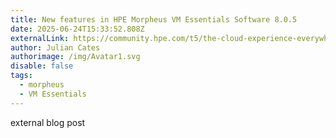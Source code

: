 ```yaml
---
title: New features in HPE Morpheus VM Essentials Software 8.0.5
date: 2025-06-24T15:33:52.808Z
externalLink: https://community.hpe.com/t5/the-cloud-experience-everywhere/new-features-in-hpe-morpheus-vm-essentials-software-8-0-5/ba-p/7244516
author: Julian Cates
authorimage: /img/Avatar1.svg
disable: false
tags:
  - morpheus
  - VM Essentials
---
```

external blog post